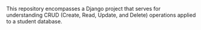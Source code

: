 This repository encompasses a Django project that serves for understanding CRUD (Create, Read, Update, and Delete) operations applied to a student database.
